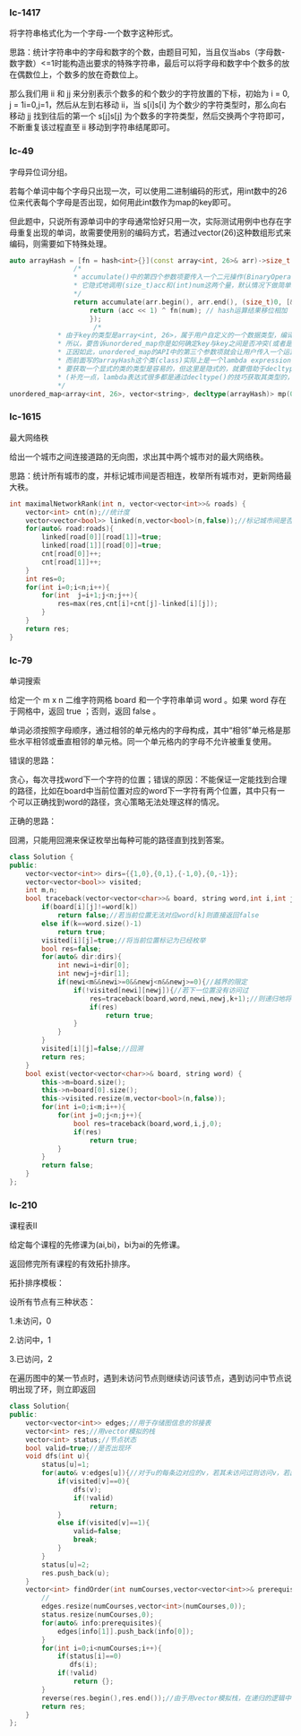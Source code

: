 ### lc-1417

将字符串格式化为一个字母-一个数字这种形式。

思路：统计字符串中的字母和数字的个数，由题目可知，当且仅当abs（字母数-数字数）<=1时能构造出要求的特殊字符串，最后可以将字母和数字中个数多的放在偶数位上，个数多的放在奇数位上。

那么我们用 ii 和 jj 来分别表示个数多的和个数少的字符放置的下标，初始为 i = 0, j = 1i=0,j=1，然后从左到右移动 ii，当 s[i]s[i] 为个数少的字符类型时，那么向右移动 jj 找到往后的第一个 s[j]s[j] 为个数多的字符类型，然后交换两个字符即可，不断重复该过程直至 ii 移动到字符串结尾即可。



### lc-49

字母异位词分组。

若每个单词中每个字母只出现一次，可以使用二进制编码的形式，用int数中的26位来代表每个字母是否出现，如何用此int数作为map的key即可。

但此题中，只说所有源单词中的字母通常恰好只用一次，实际测试用例中也存在字母重复出现的单词，故需要使用别的编码方式，若通过vector<int>(26)这种数组形式来编码，则需要如下特殊处理。

```c++
auto arrayHash = [fn = hash<int>{}](const array<int, 26>& arr)->size_t {
                /*
                * accumulate()中的第四个参数项要传入一个二元操作(BinaryOperation)规则，告诉它如何将当前元素与累积量做操作
                * 它隐式地调用(size_t)acc和(int)num这两个量，默认情况下做简单的相加运算。
                */
				return accumulate(arr.begin(), arr.end(), (size_t)0, [&](size_t acc, int num) {
                    return (acc << 1) ^ fn(num); // hash运算结果移位相加
                    });
                     /*
            * 由于key的类型是array<int, 26>，属于用户自定义的一个数据类型，编译器无法针对用户自定义的数据类型做两个元素是否相等的判断
            * 所以，要告诉unordered_map你是如何确定key与key之间是否冲突(或者是否相等)的。
            * 正因如此，unordered_map的API中的第三个参数项就会让用户传入一个运算规则的函数的类型
            * 而前面写的arrayHash这个类(class)实际上是一个lambda expression(你也可以把它看作是一个仿函数(functor)的类)
            * 要获取一个显式的类的类型是容易的，但这里是隐式的，就要借助于decltype获得arrayHash的type了
            * (补充一点，lambda表达式很多都是通过decltype()的技巧获取其类型的，这也是C++11的重大进步之一)
            */
unordered_map<array<int, 26>, vector<string>, decltype(arrayHash)> mp(0, arrayHash);
```

### lc-1615

最大网络秩

给出一个城市之间连接道路的无向图，求出其中两个城市对的最大网络秩。

思路：统计所有城市的度，并标记城市间是否相连，枚举所有城市对，更新网络最大秩。

```c++
int maximalNetworkRank(int n, vector<vector<int>>& roads) {
    vector<int> cnt(n);//统计度
    vector<vector<bool>> linked(n,vector<bool>(n,false));//标记城市间是否相连
    for(auto& road:roads){
    	linked[road[0]][road[1]]=true;
        linked[road[1]][road[0]]=true;
        cnt[road[0]]++;
        cnt[road[1]]++;
    }
    int res=0;
    for(int i=0;i<n;i++){
		for(int  j=i+1;j<n;j++){
            res=max(res,cnt[i]+cnt[j]-linked[i][j]);
        }
    }
    return res;
}

```

### lc-79

单词搜索

给定一个 m x n 二维字符网格 board 和一个字符串单词 word 。如果 word 存在于网格中，返回 true ；否则，返回 false 。

单词必须按照字母顺序，通过相邻的单元格内的字母构成，其中“相邻”单元格是那些水平相邻或垂直相邻的单元格。同一个单元格内的字母不允许被重复使用。



错误的思路：

贪心，每次寻找word下一个字符的位置；错误的原因：不能保证一定能找到合理的路径，比如在board中当前位置对应的word下一字符有两个位置，其中只有一个可以正确找到word的路径，贪心策略无法处理这样的情况。



正确的思路：

回溯，只能用回溯来保证枚举出每种可能的路径直到找到答案。

```c++
class Solution {
public:
    vector<vector<int>> dirs={{1,0},{0,1},{-1,0},{0,-1}};
    vector<vector<bool>> visited;
    int m,n;
    bool traceback(vector<vector<char>>& board, string word,int i,int j,int k){
        if(board[i][j]!=word[k])
            return false;//若当前位置无法对应word[k]则直接返回false
        else if(k==word.size()-1)
            return true;
        visited[i][j]=true;//将当前位置标记为已经枚举
        bool res=false;
        for(auto& dir:dirs){
            int newi=i+dir[0];
            int newj=j+dir[1];
            if(newi<m&&newi>=0&&newj<n&&newj>=0){//越界的限定
                if(!visited[newi][newj]){//若下一位置没有访问过
                    res=traceback(board,word,newi,newj,k+1);//则递归地将下一位置与word[k]对比
                    if(res)
                        return true;
                }
            }
        }
        visited[i][j]=false;//回溯
        return res;
    }
    bool exist(vector<vector<char>>& board, string word) {
        this->m=board.size();
        this->n=board[0].size();
        this->visited.resize(m,vector<bool>(n,false));
        for(int i=0;i<m;i++){
            for(int j=0;j<n;j++){
                bool res=traceback(board,word,i,j,0);
                if(res)
                    return true;
            }
        }
        return false;
    }
};
```



### lc-210

课程表II

给定每个课程的先修课为(ai,bi)，bi为ai的先修课。

返回修完所有课程的有效拓扑排序。

拓扑排序模板：

设所有节点有三种状态：

1.未访问，0

2.访问中，1

3.已访问，2

在遍历图中的某一节点时，遇到未访问节点则继续访问该节点，遇到访问中节点说明出现了环，则立即返回

```c++
class Solution{
public:
    vector<vector<int>> edges;//用于存储图信息的邻接表
    vector<int> res;//用vector模拟的栈
    vector<int> status;//节点状态
    bool valid=true;//是否出现环
    void dfs(int u){
        status[u]=1;
        for(auto& v:edges[u]){//对于u的每条边对应的v，若其未访问过则访问v，若出现访问中的节点证明出现环，立即停止，遍历完u中的每条边后将u加入栈中
            if(visited[v]==0){
				dfs(v);
                if(!valid)
                    return;
            }
            else if(visited[v]==1){
                valid=false;
                break;
            }
        }
        status[u]=2;
        res.push_back(u);
    }
    vector<int> findOrder(int numCourses,vector<vector<int>>& prerequisites){
        //
        edges.resize(numCourses,vector<int>(numCourses,0));
        status.resize(numCourses,0);
        for(auto& info:prerequisites){
            edges[info[1]].push_back(info[0]);
        }
        for(int i=0;i<numCourses;i++){
			if(status[i]==0)
               dfs(i);
            if(!valid)
                return {};
        }
        reverse(res.begin(),res.end());//由于用vector模拟栈，在递归的逻辑中，当前节点可以递归搜索到的最深一层的节点最先入栈，即拓扑排序中位于最后的元素先进栈，所以需要将栈中元素反转。
        return res;
    }
};
```

